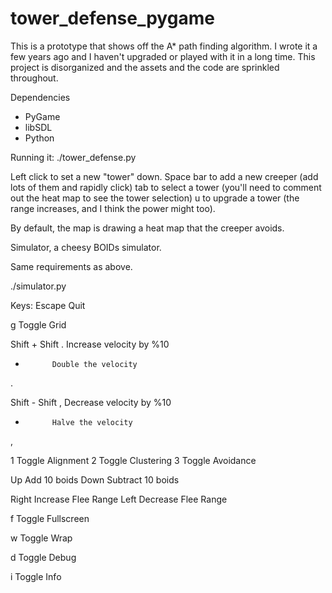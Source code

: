 tower_defense_pygame
====================

This is a prototype that shows off the A* path finding algorithm.  I wrote it a few 
years ago and I haven't upgraded or played with it in a long time.  This project is 
disorganized and the assets and the code are sprinkled throughout.  

Dependencies
* PyGame
* libSDL
* Python

Running it:
./tower_defense.py

Left click to set a new "tower" down.
Space bar to add a new creeper (add lots of them and rapidly click)
tab to select a tower (you'll need to comment out the heat map to see the tower selection)
u to upgrade a tower (the range increases, and I think the power might too).

By default, the map is drawing a heat map that the creeper avoids.


Simulator, a cheesy BOIDs simulator.

Same requirements as above.

./simulator.py

Keys:
Escape      Quit

g           Toggle Grid

Shift +
Shift .     Increase velocity by %10

+           Double the velocity
.           

Shift -
Shift ,     Decrease velocity by %10

-           Halve the velocity
,           


1           Toggle Alignment
2           Toggle Clustering
3           Toggle Avoidance
 
Up          Add 10 boids
Down        Subtract 10 boids

Right       Increase Flee Range
Left        Decrease Flee Range

f           Toggle Fullscreen

w           Toggle Wrap

d           Toggle Debug

i           Toggle Info                    
                    